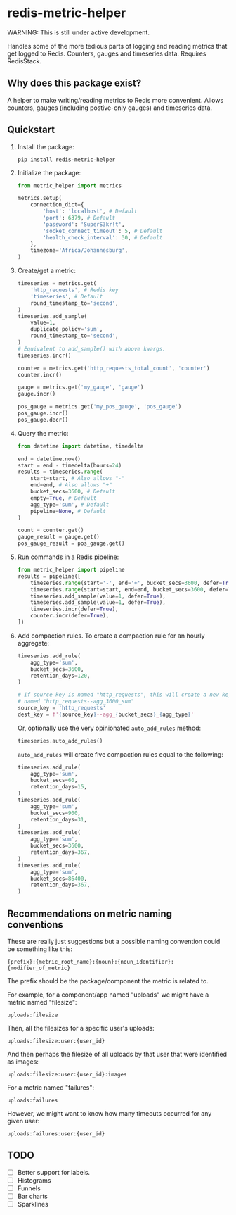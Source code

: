 # redis-metric-helper

WARNING: This is still under active development.

Handles some of the more tedious parts of logging and reading metrics that get
logged to Redis. Counters, gauges and timeseries data. Requires RedisStack.


## Why does this package exist?

A helper to make writing/reading metrics to Redis more convenient.
Allows counters, gauges (including postive-only gauges) and timeseries data.


## Quickstart

1. Install the package:
   ```
   pip install redis-metric-helper
   ```

1. Initialize the package:
   ```python
   from metric_helper import metrics

   metrics.setup(
       connection_dict={
           'host': 'localhost', # Default
           'port': 6379, # Default
           'password': 'SuperS3kr!t',
           'socket_connect_timeout': 5, # Default
           'health_check_interval': 30, # Default
       },
       timezone='Africa/Johannesburg',
   )
   ```

1. Create/get a metric:
   ```python
   timeseries = metrics.get(
       'http_requests', # Redis key
       'timeseries', # Default
       round_timestamp_to='second',
   )
   timeseries.add_sample(
       value=1,
       duplicate_policy='sum',
       round_timestamp_to='second',
   )
   # Equivalent to add_sample() with above kwargs.
   timeseries.incr()

   counter = metrics.get('http_requests_total_count', 'counter')
   counter.incr()

   gauge = metrics.get('my_gauge', 'gauge')
   gauge.incr()

   pos_gauge = metrics.get('my_pos_gauge', 'pos_gauge')
   pos_gauge.incr()
   pos_gauge.decr()
   ```

1. Query the metric:
   ```python
   from datetime import datetime, timedelta

   end = datetime.now()
   start = end - timedelta(hours=24)
   results = timeseries.range(
       start=start, # Also allows "-"
       end=end, # Also allows "+"
       bucket_secs=3600, # Default
       empty=True, # Default
       agg_type='sum', # Default
       pipeline=None, # Default
   )

   count = counter.get()
   gauge_result = gauge.get()
   pos_gauge_result = pos_gauge.get()
   ```

1. Run commands in a Redis pipeline:
   ```python
   from metric_helper import pipeline
   results = pipeline([
       timeseries.range(start='-', end='+', bucket_secs=3600, defer=True),
       timeseries.range(start=start, end=end, bucket_secs=3600, defer=True),
       timeseries.add_sample(value=1, defer=True),
       timeseries.add_sample(value=1, defer=True),
       timeseries.incr(defer=True),
       counter.incr(defer=True),
   ])
   ```

1. Add compaction rules. To create a compaction rule for an hourly aggregate:
   ```python
   timeseries.add_rule(
       agg_type='sum',
       bucket_secs=3600,
       retention_days=120,
   )

   # If source key is named "http_requests", this will create a new key
   # named "http_requests--agg_3600_sum"
   source_key = 'http_requests'
   dest_key = f'{source_key}--agg_{bucket_secs}_{agg_type}'
   ```

   Or, optionally use the very opinionated `auto_add_rules` method:
   ```python
   timeseries.auto_add_rules()
   ```

   `auto_add_rules` will create five compaction rules equal to the following:
   ```python
   timeseries.add_rule(
       agg_type='sum',
       bucket_secs=60,
       retention_days=15,
   )
   timeseries.add_rule(
       agg_type='sum',
       bucket_secs=900,
       retention_days=31,
   )
   timeseries.add_rule(
       agg_type='sum',
       bucket_secs=3600,
       retention_days=367,
   )
   timeseries.add_rule(
       agg_type='sum',
       bucket_secs=86400,
       retention_days=367,
   )
   ```


## Recommendations on metric naming conventions

These are really just suggestions but a possible naming convention could be
something like this:
```
{prefix}:{metric_root_name}:{noun}:{noun_identifier}:{modifier_of_metric}
```

The prefix should be the package/component the metric is related to.

For example, for a component/app named "uploads" we might have a metric
named "filesize":
```
uploads:filesize
```

Then, all the filesizes for a specific user's uploads:
```
uploads:filesize:user:{user_id}
```

And then perhaps the filesize of all uploads by that user that were
identified as images:
```
uploads:filesize:user:{user_id}:images
```

For a metric named "failures":
```
uploads:failures
```

However, we might want to know how many timeouts occurred for any given
user:
```
uploads:failures:user:{user_id}
```

## TODO

- [ ] Better support for labels.
- [ ] Histograms
- [ ] Funnels
- [ ] Bar charts
- [ ] Sparklines
